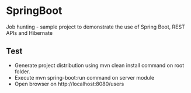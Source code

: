 # SpringBoot
Job hunting - sample project to demonstrate the use of Spring Boot, REST APIs and Hibernate

## Test
* Generate project distribution using mvn clean install command on root folder.
* Execute mvn spring-boot:run command on server module
* Open browser on http://localhost:8080/users
